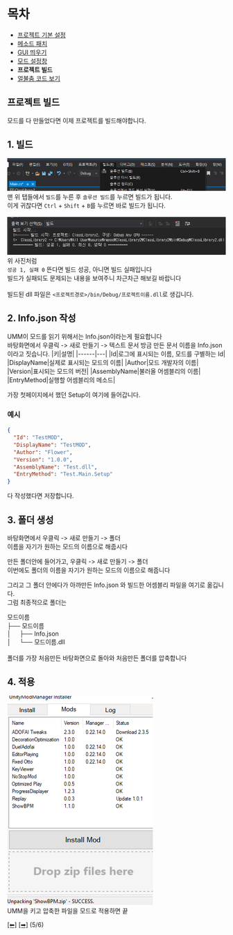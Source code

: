 # 목차
 - [프로젝트 기본 설정](https://github.com/najoan125/ADOFAI-Mod-Development-Guide/blob/main/ModdingGuide/dev1.md)
 - [메소드 패치](https://github.com/najoan125/ADOFAI-Mod-Development-Guide/blob/main/ModdingGuide/dev2.md)
 - [GUI 띄우기](https://github.com/najoan125/ADOFAI-Mod-Development-Guide/blob/main/ModdingGuide/dev3.md)
 - [모드 설정창](https://github.com/najoan125/ADOFAI-Mod-Development-Guide/blob/main/ModdingGuide/dev4.md)
 - **프로젝트 빌드**
 - [얼불춤 코드 보기](https://github.com/najoan125/ADOFAI-Mod-Development-Guide/blob/main/ModdingGuide/dev6.md)

## 프로젝트 빌드
모드를 다 만들었다면 이제 프로젝트를 빌드해야합니다.

## 1. 빌드
![빌드](https://github.com/najoan125/ADOFAI-Mod-Development-Guide/raw/main/ModdingGuide/img/build.png?raw=true)     
맨 위 탭들에서 `빌드`를 누른 후 `솔루션 빌드`를 누르면 빌드가 됩니다.     
이게 귀찮다면 `Ctrl` + `Shift` + `B`를 누르면 바로 빌드가 됩니다.    
<br>
![성공](https://github.com/najoan125/ADOFAI-Mod-Development-Guide/raw/main/ModdingGuide/img/comp.png?raw=true)
위 사진처럼    
`성공 1, 실패 0` 뜬다면 빌드 성공, 아니면 빌드 실패입니다   
빌드가 실패되도 문제되는 내용을 보여주니 차근차근 해보길 바랍니다    
<br>
빌드된 dll 파일은 `<프로젝트경로>/bin/Debug/프로젝트이름.dll`로 생깁니다.

## 2. Info.json 작성
UMM이 모드를 읽기 위해서는 Info.json이라는게 필요합니다    
바탕화면에서 우클릭 -> 새로 만들기 -> 텍스트 문서
방금 만든 문서 이름을 Info.json이라고 짓습니다.
|키|설명|
|------|---|
|Id|로그에 표시되는 이름, 모드를 구별하는 Id|
|DisplayName|실제로 표시되는 모드의 이름|
|Author|모드 개발자의 이름|
|Version|표시되는 모드의 버전|
|AssemblyName|불러올 어셈블리의 이름|
|EntryMethod|실행할 어셈블리의 메소드|   

가장 첫페이지에서 했던 Setup이 여기에 들어갑니다.

### 예시
```json
{
  "Id": "TestMOD",
  "DisplayName": "TestMOD",
  "Author": "Flower",
  "Version": "1.0.0",
  "AssemblyName": "Test.dll",
  "EntryMethod": "Test.Main.Setup"
}
```
다 작성했다면 저장합니다.

## 3. 폴더 생성
바탕화면에서 우클릭 -> 새로 만들기 -> 폴더    
이름을 자기가 원하는 모드의 이름으로 해줍시다     
    
만든 폴더안에 들어가고, 우클릭 -> 새로 만들기 -> 폴더    
이번에도 폴더의 이름을 자기가 원하는 모드의 이름으로 해줍니다     
    
그리고 그 폴더 안에다가 아까만든 Info.json 와 빌드한 어셈블리 파일을 여기로 옮깁니다.        
그럼 최종적으로 폴더는   
    
모드이름<br>
├── 모드이름<br>
│  &nbsp; &nbsp; ├── Info.json<br>
│  &nbsp; &nbsp; └── 모드이름.dll <br>
<br>
폴더를 가장 처음만든 바탕화면으로 돌아와 처음만든 폴더를 압축합니다   

## 4. 적용
![적용](https://github.com/najoan125/ADOFAI-Mod-Development-Guide/raw/main/ModdingGuide/img/apply.png?raw=true) <br>
UMM을 키고 압축한 파일을 모드로 적용하면 끝





[[⬅]](https://github.com/najoan125/ADOFAI-Mod-Development-Guide/blob/main/ModdingGuide/dev4.md) [[➡]](https://github.com/najoan125/ADOFAI-Mod-Development-Guide/blob/main/ModdingGuide/dev6.md) (5/6)
